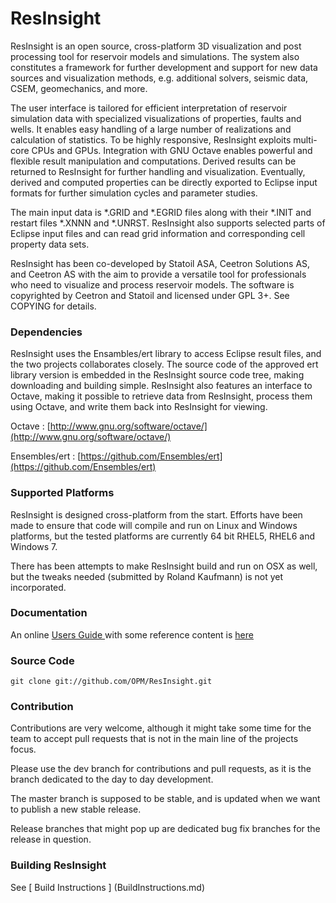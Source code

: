 # ResInsight

ResInsight is an open source, cross-platform 3D visualization and post processing tool for reservoir models and simulations. The system also constitutes a framework for further development and support for new data sources and visualization methods, e.g. additional solvers, seismic data, CSEM, geomechanics, and more. 

The user interface is tailored for efficient interpretation of reservoir simulation data with specialized visualizations of properties, faults and wells. It enables easy handling of a large number of realizations and calculation of statistics. To be highly responsive, ResInsight exploits multi-core CPUs and GPUs. Integration with GNU Octave enables powerful and flexible result manipulation and computations. Derived results can be returned to ResInsight for further handling and visualization. Eventually, derived and computed properties can be directly exported to Eclipse input formats for further simulation cycles and parameter studies.

The main input data is *.GRID and *.EGRID files along with their *.INIT and restart files *.XNNN and *.UNRST. ResInsight also supports selected parts of Eclipse input files and can read grid information and corresponding cell property data sets.

ResInsight has been co-developed by Statoil ASA, Ceetron Solutions AS, and Ceetron AS with the aim to provide a versatile tool for professionals who need to visualize and process reservoir models. The software is copyrighted by Ceetron and Statoil and licensed under GPL 3+. See COPYING for details.

### Dependencies
ResInsight uses the Ensambles/ert library to access Eclipse result files, and the two projects collaborates closely. The source code of the approved ert library version is embedded in the ResInsight source code tree, making downloading and building simple.
ResInsight also features an interface to Octave, making it possible to retrieve data from ResInsight, process them using Octave, and write them back into ResInsight for viewing.

Octave : [http://www.gnu.org/software/octave/](http://www.gnu.org/software/octave/)

Ensembles/ert : [https://github.com/Ensembles/ert](https://github.com/Ensembles/ert)

### Supported Platforms
ResInsight is designed cross-platform from the start. Efforts have been made to ensure that code will compile and run on Linux and Windows platforms, but the tested platforms are currently 64 bit RHEL5, RHEL6 and Windows 7.

There has been attempts to make ResInsight build and run on OSX as well, but the tweaks needed (submitted by Roland Kaufmann) is not yet incorporated. 

### Documentation

An online [ Users Guide ](Documentation/UsersGuide/UsersGuide.md) with some reference content is 
[ here ](Documentation/UsersGuide/UsersGuide.md)

### Source Code

    git clone git://github.com/OPM/ResInsight.git

### Contribution
Contributions are very welcome, although it might take some time for the team to accept pull requests that is not in the main line of the projects focus. 

Please use the dev branch for contributions and pull requests, as it is the branch dedicated to the day to day development. 

The master branch is supposed to be stable, and is updated when we want to publish a new stable release.

Release branches that might pop up are dedicated bug fix branches for the release in question.

### Building ResInsight

See [ Build Instructions ] (BuildInstructions.md)
